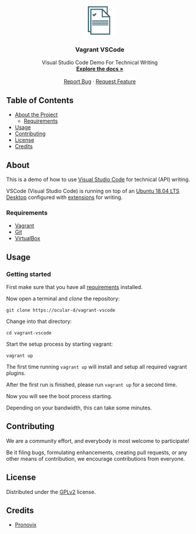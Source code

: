 <!-- PROJECT LOGO -->
<br />
<p align="center">
  <a href="https://github.com/ocular-d/vagrant-vscode">
    <img src="docs/assets/ocular-d-logo.png" alt="Logo" width="80" height="80">
  </a>

  <h3 align="center">Vagrant VSCode</h3>

  <p align="center">
    Visual Studio Code Demo For Technical Writing
    <br />
    <a href="https://github.com/ocular-d/vagrant-vscode"><strong>Explore the docs »</strong></a>
    <br />
    <br />
    <a href="https://github.com/ocular-d/Best-vagrant-vscode/issues">Report Bug</a>
    ·
    <a href="https://github.com/ocular-d/vagrant-vscode/issues">Request Feature</a>
  </p>
</p>

<!-- TABLE OF CONTENTS -->
## Table of Contents

- [About the Project](#about)
  - [Requirements](#requirements)
- [Usage](#usage)
- [Contributing](#contributing)
- [License](#license)
- [Credits](#credits)

<!-- ABOUT THE PROJECT -->
## About

This is a demo of how to use [Visual Studio Code](https://code.visualstudio.com/ "Link to website") for technical (API) writing.

VSCode (Visual Studio Code) is running on top of an [Ubuntu 18.04 LTS Desktop](https://ubuntu.com/download/desktop "Website of Ubuntu Desktop") configured with [extensions](https://code.visualstudio.com/docs/editor/extension-gallery "Link to website with VSCode extensions") for writing.

### Requirements

- [Vagrant](https://www.vagrantup.com/ "Link to website of Vagrant")
- [Git](https://git-scm.com/ "Link to website of Git")
- [VirtualBox](https://www.virtualbox.org/ "Link to VirtualBox")

## Usage

### Getting started

First make sure that you have all [requirements](#requirements) installed.

Now open a terminal and *clone* the repository:

```shell
git clone https://ocular-d/vagrant-vscode
```

Change into that directory:

```shell
cd vagrant-vscode
```

Start the setup process by starting vagrant:

```shell
vagrant up
```

The first time running `vagrant up` will install and setup all required vagrant plugins.

After the first run is finished, please run `vagrant up` for a second time.

Now you will see the boot process starting.

Depending on your bandwidth, this can take some minutes.

## Contributing

We are a community effort, and everybody is most welcome to participate!

Be it filing bugs, formulating enhancements, creating pull requests,
or any other means of contribution, we encourage contributions from everyone.

## License

Distributed under the [GPLv2](https://www.gnu.org/licenses/old-licenses/gpl-2.0.en.html "Link to license") license.

## Credits

- [Pronovix](https://pronovix.com/ "Link to Pronovix website")